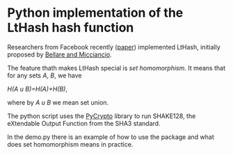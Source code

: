 # Python implementation of the LtHash hash function

Researchers from Facebook recently ([paper](https://eprint.iacr.org/2019/227.pdf)) implemented LtHash, initially
proposed by [Bellare and Micciancio](https://link.springer.com/content/pdf/10.1007%2F3-540-69053-0_13.pdf).

The feature thath makes LtHash special is _set homomorphism_. It means that for any sets _A_, _B_, we have

_H(A u B)=H(A)+H(B)_,

where by _A u B_ we mean set union.

The python script uses the [PyCrypto](https://pycryptodome.readthedocs.io/en/latest/src/installation.html) library to
run SHAKE128, the eXtendable Output Function from the SHA3 standard.

In the demo.py there is an example of how to use the package and what does set homomorphism means in practice.
